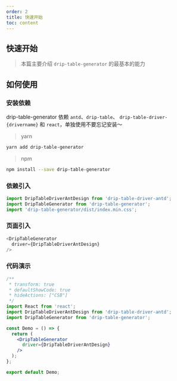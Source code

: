 ```yaml
---
order: 2
title: 快速开始
toc: content
---
```


## 快速开始

> 本篇主要介绍 `drip-table-generator` 的最基本的能力

## 如何使用

### 安装依赖

drip-table-generator 依赖 `antd`、`drip-table`、 `drip-table-driver-{drivername}` 和 `react`，单独使用不要忘记安装～

> yarn

```sh
yarn add drip-table-generator
```

> npm

```sh
npm install --save drip-table-generator
```

### 依赖引入

```js | pure
import DripTableDriverAntDesign from 'drip-table-driver-antd';
import DripTableGenerator from 'drip-table-generator';
import 'drip-table-generator/dist/index.min.css';
```

### 页面引入

```js | pure
<DripTableGenerator
  driver={DripTableDriverAntDesign}
/>
```

### 代码演示

```jsx
/**
 * transform: true
 * defaultShowCode: true
 * hideActions: ["CSB"]
 */
import React from 'react';
import DripTableDriverAntDesign from 'drip-table-driver-antd';
import DripTableGenerator from 'drip-table-generator';

const Demo = () => {
  return (
    <DripTableGenerator
      driver={DripTableDriverAntDesign}
    />
  );
};

export default Demo;
```

